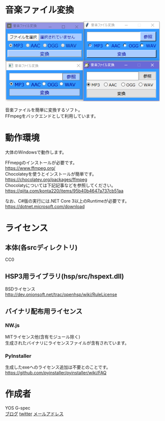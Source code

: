 # 音楽ファイル変換
![music_encs](https://github.com/yosgspec/music_enc/blob/master/music_encs.png)

音楽ファイルを簡単に変換するソフト。  
FFmpegをバックエンドとして利用しています。  

# 動作環境
大体のWindowsで動作します。  

FFmepgのインストールが必要です。  
https://www.ffmpeg.org/  
Chocolateyを使うとインストールが簡単です。  
https://chocolatey.org/packages/ffmpeg  
Chocolatyについては下記記事などを参照してください。  
https://qiita.com/konta220/items/95b40b4647a737cb51aa  

なお、C#版の実行には.NET Core 3以上のRuntimeが必要です。  
https://dotnet.microsoft.com/download

# ライセンス
## 本体(各srcディレクトリ)
CC0  

## HSP3用ライブラリ(hsp/src/hspext.dll)
BSDライセンス  
http://dev.onionsoft.net/trac/openhsp/wiki/RuleLicense  

## バイナリ配布用ライセンス
### NW.js
MITライセンス他(含有モジュール除く)  
生成されたバイナリにライセンスファイルが含有されています。  

### PyInstaller
生成したexeへのライセンス追加は不要とのことです。  
https://github.com/pyinstaller/pyinstaller/wiki/FAQ  

# 作成者
YOS G-spec  
[ブログ](http://yosgspec.blog103.fc2.com/) 
[twitter](https://twitter.com/yosgspec) 
[メールアドレス](yos.g.spec@gmail.com)  
